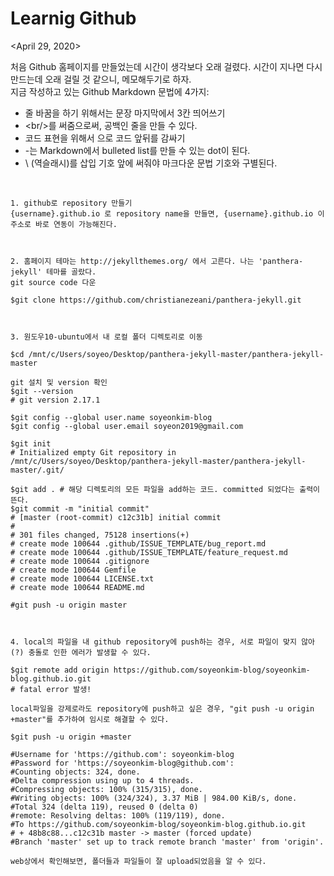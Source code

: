 ---
---

# Learnig Github

<April 29, 2020>  
   
처음 Github 홈페이지를 만들었는데 시간이 생각보다 오래 걸렸다. 시간이 지나면 다시 만드는데 오래 걸릴 것 같으니, 메모해두기로 하자.   
지금 작성하고 있는 Github Markdown 문법에 4가지:   
- 줄 바꿈을 하기 위해서는 문장 마지막에서 3칸 띄어쓰기 
- \<br/\>를 써줌으로써, 공백인 줄을 만들 수 있다.   
- 코드 표현을 위해서 으로 코드 앞뒤를 감싸기   
- \-는 Markdown에서 bulleted list를 만들 수 있는 dot이 된다.  
- \\ (역슬래시)를 삽입 기호 앞에 써줘야 마크다운 문법 기호와 구별된다.   
   
<br/>   

```   
1. github로 repository 만들기   
{username}.github.io 로 repository name을 만들면, {username}.github.io 이 주소로 바로 연동이 가능해진다.   


   
2. 홈페이지 테마는 http://jekyllthemes.org/ 에서 고른다. 나는 'panthera-jekyll' 테마를 골랐다.   
git source code 다운   
   
$git clone https://github.com/christianezeani/panthera-jekyll.git   
   
   
   
3. 원도우10-ubuntu에서 내 로컬 폴더 디렉토리로 이동   
   
$cd /mnt/c/Users/soyeo/Desktop/panthera-jekyll-master/panthera-jekyll-master   
   
git 설치 및 version 확인
$git --version
# git version 2.17.1
   
$git config --global user.name soyeonkim-blog   
$git config --global user.email soyeon2019@gmail.com
   
$git init   
# Initialized empty Git repository in /mnt/c/Users/soyeo/Desktop/panthera-jekyll-master/panthera-jekyll-master/.git/

$git add . # 해당 디렉토리의 모든 파일을 add하는 코드. committed 되었다는 출력이 뜬다.   
$git commit -m "initial commit"
# [master (root-commit) c12c31b] initial commit
#
# 301 files changed, 75128 insertions(+)
# create mode 100644 .github/ISSUE_TEMPLATE/bug_report.md
# create mode 100644 .github/ISSUE_TEMPLATE/feature_request.md
# create mode 100644 .gitignore
# create mode 100644 Gemfile
# create mode 100644 LICENSE.txt
# create mode 100644 README.md

#git push -u origin master



4. local의 파일을 내 github repository에 push하는 경우, 서로 파일이 맞지 않아(?) 충돌로 인한 에러가 발생할 수 있다. 

$git remote add origin https://github.com/soyeonkim-blog/soyeonkim-blog.github.io.git
# fatal error 발생!

local파일을 강제로라도 repository에 push하고 싶은 경우, "git push -u origin +master"를 추가하여 임시로 해결할 수 있다.

$git push -u origin +master

#Username for 'https://github.com': soyeonkim-blog
#Password for 'https://soyeonkim-blog@github.com':
#Counting objects: 324, done.
#Delta compression using up to 4 threads.
#Compressing objects: 100% (315/315), done.
#Writing objects: 100% (324/324), 3.37 MiB | 984.00 KiB/s, done.
#Total 324 (delta 119), reused 0 (delta 0)
#remote: Resolving deltas: 100% (119/119), done.
#To https://github.com/soyeonkim-blog/soyeonkim-blog.github.io.git
# + 48b8c88...c12c31b master -> master (forced update)
#Branch 'master' set up to track remote branch 'master' from 'origin'.

web상에서 확인해보면, 폴더들과 파일들이 잘 upload되었음을 알 수 있다. 

```
